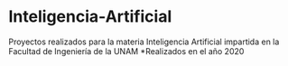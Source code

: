 # Inteligencia-Artificial
Proyectos realizados para la materia Inteligencia Artificial impartida en la Facultad de Ingeniería de la UNAM
*Realizados en el año 2020
